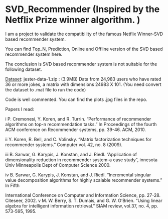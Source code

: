 # SVD_Recommender (Inspired by the Netflix Prize winner algorithm. )

I am a project to validate the compatibility of the famous Netflix Winner-SVD based recommender system. 

You can find Top_N, Prediction, Online and Offline version of the SVD based recommender system here.

The conclusion is SVD based recommender system is not suitable for the following dataset. 

[Dataset](http://goldberg.berkeley.edu/jester-data/): jester-data-1.zip : (3.9MB) Data from 24,983 users who have rated 36 or more jokes, a matrix with dimensions 24983 X 101. (You need convert the dataset to .mat file to run the code)

Code is well commented. You can find the plots .jpg files in the repo. 


Papers I read:

i P. Cremonesi, Y. Koren, and R. Turrin. “Performance of recommender algorithms on
top-n recommendation tasks.” In Proceedings of the fourth ACM conference on Recommender systems, pp. 39-46. ACM, 2010.

ii Y. Koren, R. Bell, and C. Volinsky. “Matrix factorization techniques for recommender systems.” Computer vol. 42, no. 8 (2009).

iii B. Sarwar, G. Karypis, J. Konstan, and J. Riedl. “Application of dimensionality reduction in recommender system-a case study”, innesota Univ Minneapolis Dept of Computer Science 2000.

iv B. Sarwar, G. Karypis, J. Konstan, and J. Riedl. “Incremental singular value decomposition algorithms for highly scalable recommender systems.” In Fifth

International Conference on Computer and Information Science, pp. 27-28. Citeseer, 2002.
v M. W. Berry, S. T. Dumais, and G. W. O’Brien. “Using linear algebra for intelligent information retrieval.” SIAM review, vol.37, no. 4, pp. 573-595, 1995.
